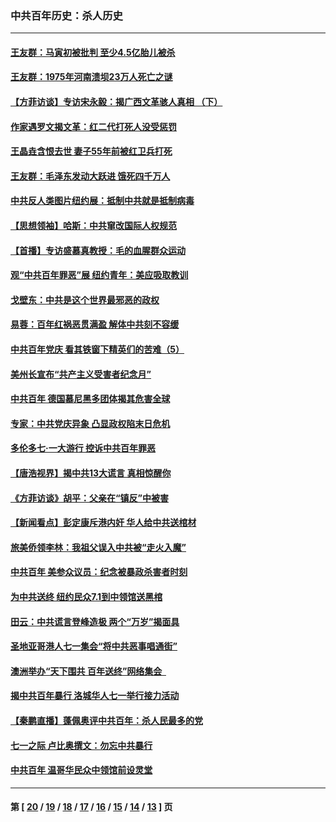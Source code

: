 ### 中共百年历史：杀人历史
---
#### [王友群：马寅初被批判 至少4.5亿胎儿被杀](../../pages/nf1176106/n13260313.md?09300430) 
#### [王友群：1975年河南溃坝23万人死亡之谜](../../pages/nf1176106/n13231576.md?09300430) 
#### [【方菲访谈】专访宋永毅：揭广西文革骇人真相 （下）](../../pages/nf1176106/n13209074.md?09300430) 
#### [作家遇罗文揭文革：红二代打死人没受惩罚](../../pages/nf1176106/n13205254.md?09300430) 
#### [王晶垚含恨去世 妻子55年前被红卫兵打死](../../pages/nf1176106/n13203590.md?09300430) 
#### [王友群：毛泽东发动大跃进 饿死四千万人](../../pages/nf1176106/n13177158.md?09300430) 
#### [中共反人类图片纽约展：抵制中共就是抵制病毒](../../pages/nf1176106/n13115371.md?09300430) 
#### [【思想领袖】哈斯：中共窜改国际人权规范](../../pages/nf1176106/n13053647.md?09300430) 
#### [【首播】专访盛慕真教授：毛的血腥群众运动](../../pages/nf1176106/n13091782.md?09300430) 
#### [观“中共百年罪恶”展 纽约青年：美应吸取教训](../../pages/nf1176106/n13085246.md?09300430) 
#### [戈壁东：中共是这个世界最邪恶的政权](../../pages/nf1176106/n13085641.md?09300430) 
#### [易蓉：百年红祸恶贯满盈 解体中共刻不容缓](../../pages/nf1176106/n13084455.md?09300430) 
#### [中共百年党庆 看其铁窗下精英们的苦难（5）](../../pages/nf1176106/n13076766.md?09300430) 
#### [美州长宣布“共产主义受害者纪念月”](../../pages/nf1176106/n13074024.md?09300430) 
#### [中共百年 德国慕尼黑多团体揭其危害全球](../../pages/nf1176106/n13068873.md?09300430) 
#### [专家：中共党庆异象 凸显政权陷末日危机](../../pages/nf1176106/n13067084.md?09300430) 
#### [多伦多七·一大游行 控诉中共百年罪恶](../../pages/nf1176106/n13062043.md?09300430) 
#### [【唐浩视界】揭中共13大谎言 真相惊醒你](../../pages/nf1176106/n13065208.md?09300430) 
#### [《方菲访谈》胡平：父亲在“镇反”中被害](../../pages/nf1176106/n13064114.md?09300430) 
#### [【新闻看点】彭定康斥港内奸 华人给中共送棺材](../../pages/nf1176106/n13064230.md?09300430) 
#### [旅美侨领李林：我祖父误入中共被“走火入魔”](../../pages/nf1176106/n13062777.md?09300430) 
#### [中共百年 美参众议员：纪念被暴政杀害者时刻](../../pages/nf1176106/n13063735.md?09300430) 
#### [为中共送终 纽约民众7.1到中领馆送黑棺](../../pages/nf1176106/n13062573.md?09300430) 
#### [田云：中共谎言登峰造极 两个“万岁”揭面具](../../pages/nf1176106/n13062013.md?09300430) 
#### [圣地亚哥港人七一集会“将中共恶事唱通街”](../../pages/nf1176106/n13062681.md?09300430) 
#### [澳洲举办“天下围共 百年送终”网络集会  ](../../pages/nf1176106/n13054366.md?09300430) 
#### [揭中共百年暴行 洛城华人七一举行接力活动](../../pages/nf1176106/n13061979.md?09300430) 
#### [【秦鹏直播】蓬佩奥评中共百年：杀人民最多的党](../../pages/nf1176106/n13061736.md?09300430) 
#### [七一之际 卢比奥撰文：勿忘中共暴行](../../pages/nf1176106/n13061044.md?09300430) 
#### [中共百年 温哥华民众中领馆前设灵堂](../../pages/nf1176106/n13061399.md?09300430) 

---
#### 第 [ [20](./20.md?09300430) / [19](./19.md?09300430) / [18](./18.md?09300430) / [17](./17.md?09300430) / [16](./16.md?09300430) / [15](./15.md?09300430) / [14](./14.md?09300430) / [13](./13.md?09300430) ] 页
